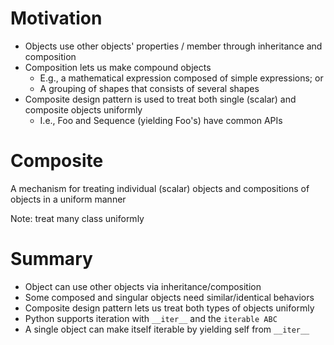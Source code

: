 # Motivation

- Objects use other objects' properties / member through inheritance and composition
- Composition lets us make compound objects
  - E.g., a mathematical expression composed of simple expressions; or
  - A grouping of shapes that consists of several shapes
- Composite design pattern is used to treat both single (scalar) and composite objects uniformly
  - I.e., Foo and Sequence (yielding Foo's) have common APIs

# Composite

A mechanism for treating individual (scalar) objects and compositions of objects in a uniform manner

Note: treat many class uniformly

# Summary

- Object can use other objects via inheritance/composition
- Some composed and singular objects need similar/identical behaviors
- Composite design pattern lets us treat both types of objects uniformly
- Python supports iteration with `__iter__` and the `iterable ABC`
- A single object can make itself iterable by yielding self from `__iter__`
